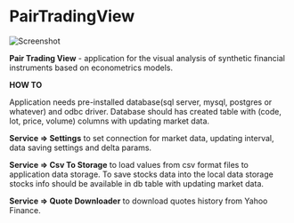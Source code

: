 # PairTradingView

![Screenshot](https://github.com/dv-lebedev/PairTradingView/blob/master/screenshots/main_page.png)


**Pair Trading View** - application for the visual analysis of synthetic financial instruments based on econometrics models. 


**HOW TO**

Application needs pre-installed database(sql server, mysql, postgres or whatever) and odbc driver.
Database should has created table with (code, lot, price, volume) columns with updating market data.


**Service => Settings** to set connection for market data, updating interval, data saving settings and delta params.

**Service => Csv To Storage** to load values from csv format files to application data storage.
To save stocks data into the local data storage stocks info should be available in db table with updating market data.

**Service => Quote Downloader** to download quotes history from Yahoo Finance.



